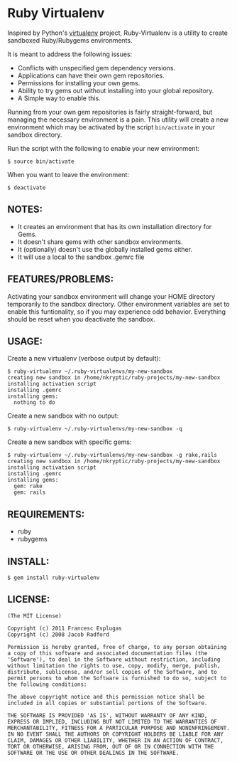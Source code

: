 Ruby Virtualenv
===============

Inspired by Python's [virtualenv](http://pypi.python.org/pypi/virtualenv)
project, Ruby-Virtualenv is a utility to create sandboxed Ruby/Rubygems
environments.

It is meant to address the following issues:

* Conflicts with unspecified gem dependency versions.
* Applications can have their own gem repositories.
* Permissions for installing your own gems.
* Ability to try gems out without installing into your global repository.
* A Simple way to enable this.

Running from your own gem repositories is fairly straight-forward, but
managing the necessary environment is a pain. This utility will create
a new environment which may be activated by the script `bin/activate` in
your sandbox directory.

Run the script with the following to enable your new environment:

    $ source bin/activate

When you want to leave the environment:

    $ deactivate

NOTES:
------

* It creates an environment that has its own installation directory for Gems.
* It doesn't share gems with other sandbox environments.
* It (optionally) doesn't use the globally installed gems either.
* It will use a local to the sandbox .gemrc file

FEATURES/PROBLEMS:
------------------

Activating your sandbox environment will change your HOME directory
temporarily to the sandbox directory. Other environment variables are
set to enable this funtionality, so if you may experience odd behavior.
Everything should be reset when you deactivate the sandbox.

USAGE:
------

Create a new virtualenv (verbose output by default):

    $ ruby-virtualenv ~/.ruby-virtualenvs/my-new-sandbox
    creating new sandbox in /home/nkryptic/ruby-projects/my-new-sandbox
    installing activation script
    installing .gemrc
    installing gems:
      nothing to do

Create a new sandbox with no output:

    $ ruby-virtualenv ~/.ruby-virtualenvs/my-new-sandbox -q

Create a new sandbox with specific gems:

    $ ruby-virtualenv ~/.ruby-virtualenvs/my-new-sandbox -g rake,rails
    creating new sandbox in /home/nkryptic/ruby-projects/my-new-sandbox
    installing activation script
    installing .gemrc
    installing gems:
      gem: rake
      gem: rails

REQUIREMENTS:
-------------

* ruby
* rubygems

INSTALL:
--------

    $ gem install ruby-virtualenv

LICENSE:
--------

    (The MIT License)

    Copyright (c) 2011 Francesc Esplugas
    Copyright (c) 2008 Jacob Radford

    Permission is hereby granted, free of charge, to any person obtaining
    a copy of this software and associated documentation files (the
    'Software'), to deal in the Software without restriction, including
    without limitation the rights to use, copy, modify, merge, publish,
    distribute, sublicense, and/or sell copies of the Software, and to
    permit persons to whom the Software is furnished to do so, subject to
    the following conditions:

    The above copyright notice and this permission notice shall be
    included in all copies or substantial portions of the Software.

    THE SOFTWARE IS PROVIDED 'AS IS', WITHOUT WARRANTY OF ANY KIND,
    EXPRESS OR IMPLIED, INCLUDING BUT NOT LIMITED TO THE WARRANTIES OF
    MERCHANTABILITY, FITNESS FOR A PARTICULAR PURPOSE AND NONINFRINGEMENT.
    IN NO EVENT SHALL THE AUTHORS OR COPYRIGHT HOLDERS BE LIABLE FOR ANY
    CLAIM, DAMAGES OR OTHER LIABILITY, WHETHER IN AN ACTION OF CONTRACT,
    TORT OR OTHERWISE, ARISING FROM, OUT OF OR IN CONNECTION WITH THE
    SOFTWARE OR THE USE OR OTHER DEALINGS IN THE SOFTWARE.
